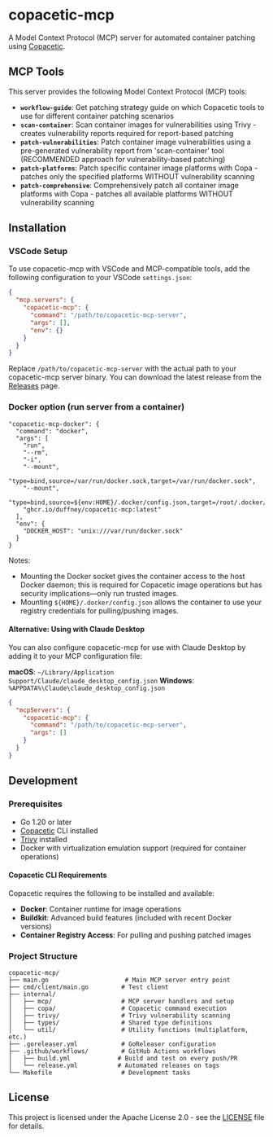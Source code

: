 # copacetic-mcp

A Model Context Protocol (MCP) server for automated container patching using [Copacetic](https://github.com/project-copacetic/copacetic).

## MCP Tools

This server provides the following Model Context Protocol (MCP) tools:

- **`workflow-guide`**: Get patching strategy guide on which Copacetic tools to use for different container patching scenarios
- **`scan-container`**: Scan container images for vulnerabilities using Trivy - creates vulnerability reports required for report-based patching
- **`patch-vulnerabilities`**: Patch container image vulnerabilities using a pre-generated vulnerability report from 'scan-container' tool (RECOMMENDED approach for vulnerability-based patching)
- **`patch-platforms`**: Patch specific container image platforms with Copa - patches only the specified platforms WITHOUT vulnerability scanning
- **`patch-comprehensive`**: Comprehensively patch all container image platforms with Copa - patches all available platforms WITHOUT vulnerability scanning

## Installation

### VSCode Setup

To use copacetic-mcp with VSCode and MCP-compatible tools, add the following configuration to your VSCode `settings.json`:

```json
{
  "mcp.servers": {
    "copacetic-mcp": {
      "command": "/path/to/copacetic-mcp-server",
      "args": [],
      "env": {}
    }
  }
}
```

Replace `/path/to/copacetic-mcp-server` with the actual path to your copacetic-mcp server binary. You can download the latest release from the [Releases]() page.

### Docker option (run server from a container)

```jsonc
"copacetic-mcp-docker": {
  "command": "docker",
  "args": [
    "run",
    "--rm",
    "-i",
    "--mount",
    "type=bind,source=/var/run/docker.sock,target=/var/run/docker.sock",
    "--mount",
    "type=bind,source=${env:HOME}/.docker/config.json,target=/root/.docker/config.json",
    "ghcr.io/duffney/copacetic-mcp:latest"
  ],
  "env": {
    "DOCKER_HOST": "unix:///var/run/docker.sock"
  }
}
```

Notes:

- Mounting the Docker socket gives the container access to the host Docker daemon; this is required for Copacetic image operations but has security implications—only run trusted images.
- Mounting `${HOME}/.docker/config.json` allows the container to use your registry credentials for pulling/pushing images.

#### Alternative: Using with Claude Desktop

You can also configure copacetic-mcp for use with Claude Desktop by adding it to your MCP configuration file:

**macOS**: `~/Library/Application Support/Claude/claude_desktop_config.json`
**Windows**: `%APPDATA%\Claude\claude_desktop_config.json`

```json
{
  "mcpServers": {
    "copacetic-mcp": {
      "command": "/path/to/copacetic-mcp-server",
      "args": []
    }
  }
}
```

## Development

### Prerequisites

- Go 1.20 or later
- [Copacetic](https://github.com/project-copacetic/copacetic) CLI installed
- [Trivy](https://github.com/aquasecurity/trivy) installed
- Docker with virtualization emulation support (required for container operations)

#### Copacetic CLI Requirements

Copacetic requires the following to be installed and available:

- **Docker**: Container runtime for image operations
- **Buildkit**: Advanced build features (included with recent Docker versions)
- **Container Registry Access**: For pulling and pushing patched images

### Project Structure

```
copacetic-mcp/
├── main.go                     # Main MCP server entry point
├── cmd/client/main.go         # Test client
├── internal/
│   ├── mcp/                   # MCP server handlers and setup
│   ├── copa/                  # Copacetic command execution
│   ├── trivy/                 # Trivy vulnerability scanning
│   ├── types/                 # Shared type definitions
│   └── util/                  # Utility functions (multiplatform, etc.)
├── .goreleaser.yml            # GoReleaser configuration
├── .github/workflows/         # GitHub Actions workflows
│   ├── build.yml             # Build and test on every push/PR
│   └── release.yml           # Automated releases on tags
└── Makefile                   # Development tasks
```

## License

This project is licensed under the Apache License 2.0 - see the [LICENSE](LICENSE) file for details.
